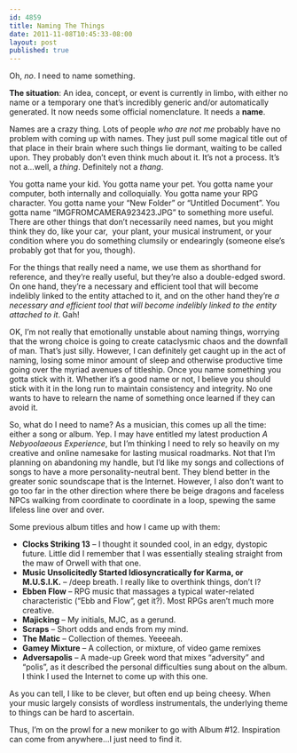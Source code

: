```yaml
---
id: 4859
title: Naming The Things
date: 2011-11-08T10:45:33-08:00
layout: post
published: true
---
```

Oh, _no_. I need to name something.

**The situation**: An idea, concept, or event is currently in limbo, with either no name or a temporary one that&#8217;s incredibly generic and/or automatically generated. It now needs some official nomenclature. It needs a **name**.

Names are a crazy thing. Lots of people _who are not me_ probably have no problem with coming up with names. They just pull some magical title out of that place in their brain where such things lie dormant, waiting to be called upon. They probably don&#8217;t even think much about it. It&#8217;s not a process. It&#8217;s not a&#8230;well, a _thing_. Definitely not a _thang_.

You gotta name your kid. You gotta name your pet. You gotta name your computer, both internally and colloquially. You gotta name your RPG character. You gotta name your &#8220;New Folder&#8221; or &#8220;Untitled Document&#8221;. You gotta name &#8220;IMGFROMCAMERA923423.JPG&#8221; to something more useful. There are other things that don&#8217;t necessarily need names, but you might think they do, like your car,  your plant, your musical instrument, or your condition where you do something clumsily or endearingly (someone else&#8217;s probably got that for you, though).

For the things that really need a name, we use them as shorthand for reference, and they&#8217;re really useful, but they&#8217;re also a double-edged sword. On one hand, they&#8217;re a necessary and efficient tool that will become indelibly linked to the entity attached to it, and on the other hand they&#8217;re _a necessary and efficient tool that will become indelibly linked to the entity attached to it_. Gah!

OK, I&#8217;m not really that emotionally unstable about naming things, worrying that the wrong choice is going to create cataclysmic chaos and the downfall of man. That&#8217;s just silly. However, I can definitely get caught up in the act of naming, losing some minor amount of sleep and otherwise productive time going over the myriad avenues of titleship. Once you name something you gotta stick with it. Whether it&#8217;s a good name or not, I believe you should stick with it in the long run to maintain consistency and integrity. No one wants to have to relearn the name of something once learned if they can avoid it.

So, what do I need to name? As a musician, this comes up all the time: either a song or album. Yep. I may have entitled my latest production _A Nebyoolaeous Experience_, but I&#8217;m thinking I need to rely so heavily on my creative and online namesake for lasting musical roadmarks. Not that I&#8217;m planning on abandoning my handle, but I&#8217;d like my songs and collections of songs to have a more personality-neutral bent. They blend better in the greater sonic soundscape that is the Internet. However, I also don&#8217;t want to go too far in the other direction where there be beige dragons and faceless NPCs walking from coordinate to coordinate in a loop, spewing the same lifeless line over and over.

Some previous album titles and how I came up with them:

  * **Clocks Striking 13** &#8211; I thought it sounded cool, in an edgy, dystopic future. Little did I remember that I was essentially stealing straight from the maw of Orwell with that one.
  * **Music Unsolicitedly Started Idiosyncratically for Karma, or M.U.S.I.K.** &#8211; /deep breath. I really like to overthink things, don&#8217;t I?
  * **Ebben Flow** &#8211; RPG music that massages a typical water-related characteristic (&#8220;Ebb and Flow&#8221;, get it?). Most RPGs aren&#8217;t much more creative.
  * **Majicking** &#8211; My initials, MJC, as a gerund.
  * **Scraps** &#8211; Short odds and ends from my mind.
  * **The Matic** &#8211; Collection of themes. Yeeeeah.
  * **Gamey Mixture** &#8211; A collection, or mixture, of video game remixes
  * **Adversapolis** &#8211; A made-up Greek word that mixes &#8220;adversity&#8221; and &#8220;polis&#8221;, as it described the personal difficulties sung about on the album. I think I used the Internet to come up with this one.

As you can tell, I like to be clever, but often end up being cheesy. When your music largely consists of wordless instrumentals, the underlying theme to things can be hard to ascertain.

Thus, I&#8217;m on the prowl for a new moniker to go with Album #12. Inspiration can come from anywhere&#8230;I just need to find it.
